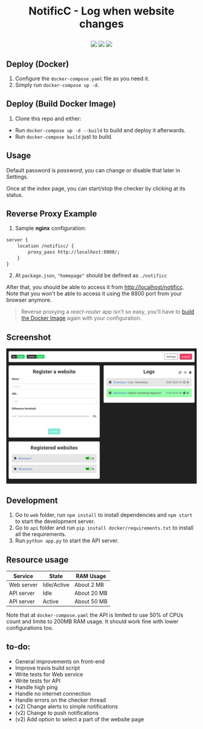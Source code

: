 <h1 align="center">
  <p align="center">NotificC - Log when website changes</p>
</h1>
<p align="center">
  <a href="https://travis-ci.com/ivanch/notificc"><img src="https://travis-ci.com/ivanch/notify-change.svg?token=EiwZJLp9isLBJ89qdmD6&branch=master"/></a>
  <a href="https://hub.docker.com/r/ivanch/notificc-api"><img src="https://images.microbadger.com/badges/image/ivanch/notificc-api.svg"/></a>
  <a href="https://hub.docker.com/r/ivanch/notificc-web"><img src="https://images.microbadger.com/badges/image/ivanch/notificc-web.svg"/></a>
</p>

## Deploy (Docker)
1. Configure the `docker-compose.yaml` file as you need it.
2. Simply run `docker-compose up -d`.

## Deploy (Build Docker Image)
1. Clone this repo and either:
* Run `docker-compose up -d --build` to build and deploy it afterwards.
* Run `docker-compose build` just to build.


## Usage
Default password is *password*, you can change or disable that later in Settings.

Once at the index page, you can start/stop the checker by clicking at its status.


## Reverse Proxy Example
1. Sample **nginx** configuration:
```
server {
    location /notificc/ {
        proxy_pass http://localhost:8800/;
    }
}
```
2. At `package.json`, `"homepage"` should be defined as `./notificc`

After that, you should be able to access it from [http://localhost/notificc](http://localhost/notificc). Note that you won't be able to access it using the 8800 port from your browser anymore.

>Reverse proxying a *react-router* app isn't so easy, you'll have to [build the Docker Image](#deploy-build-docker-image) again with your configuration.

## Screenshot

![Index page](assets/index.png)

## Development
1. Go to `web` folder, run `npm install` to install dependencies and `npm start` to start the development server.
2. Go to `api` folder and run `pip install docker/requirements.txt` to install all the requirements.
3. Run `python app.py` to start the API server.

## Resource usage
| Service | State | RAM Usage |
|---------|-------|-----------|
| Web server | Idle/Active | About 2 MB |
| API server | Idle | About 20 MB |
| API server | Active | About 50 MB |

Note that at `docker-compose.yaml` the API is limited to use 50% of CPUs count and limite to 200MB RAM usage. It should work fine with lower configurations too.

## to-do:
* General improvements on front-end
* Improve travis build script
* Write tests for Web service
* Write tests for API
* Handle high ping
* Handle no internet connection
* Handle errors on the checker thread
* (v2) Change alerts to simple notifications
* (v2) Change to push notifications
* (v2) Add option to select a part of the website page